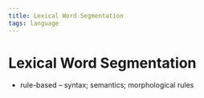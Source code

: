```yaml
---
title: Lexical Word Segmentation
tags: language
---
```


# Lexical Word Segmentation
- rule-based – syntax; semantics; morphological rules
































































